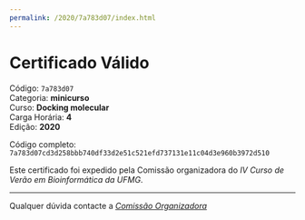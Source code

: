 ```yaml
---
permalink: /2020/7a783d07/index.html
---
```


# Certificado Válido

Código: `7a783d07`<br>
Categoria: **minicurso**<br>
Curso: **Docking molecular**<br>
Carga Horária: **4**<br>
Edição: **2020**<br>


Código completo: `7a783d07cd3d258bbb740df33d2e51c521efd737131e11c04d3e960b3972d510`


Este certificado foi expedido pela Comissão organizadora do *IV Curso de Verão em Bioinformática da UFMG*.

----

Qualquer dúvida contacte a [_Comissão Organizadora_](<mailto:cursobioinfoufmg@gmail.com$subject=[Certificados]>)

